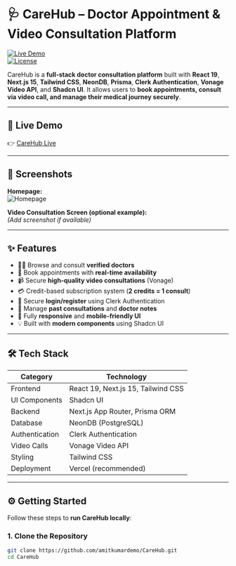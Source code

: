 # 🩺 CareHub – Doctor Appointment & Video Consultation Platform

[![Live Demo](https://img.shields.io/badge/Live-Demo-blue)](https://care-hub-seven.vercel.app/)  
[![License](https://img.shields.io/badge/License-MIT-green)]()  

CareHub is a **full-stack doctor consultation platform** built with **React 19**, **Next.js 15**, **Tailwind CSS**, **NeonDB**, **Prisma**, **Clerk Authentication**, **Vonage Video API**, and **Shadcn UI**. It allows users to **book appointments, consult via video call, and manage their medical journey securely**.  

---

## 🚀 Live Demo

👉 [CareHub Live](https://care-hub-seven.vercel.app/)

---

## 📸 Screenshots

**Homepage:**  
![Homepage](https://github.com/amitkumardemo/CareHub/blob/master/Screenshot%202025-06-10%20131341.png)

**Video Consultation Screen (optional example):**  
*(Add screenshot if available)*

---

## ✨ Features

- 🧑‍⚕️ Browse and consult **verified doctors**
- 📅 Book appointments with **real-time availability**
- 📹 Secure **high-quality video consultations** (Vonage)
- 💳 Credit-based subscription system (**2 credits = 1 consult**)
- 🔐 Secure **login/register** using Clerk Authentication
- 📄 Manage **past consultations** and **doctor notes**
- 📱 Fully **responsive** and **mobile-friendly UI**
- 💡 Built with **modern components** using Shadcn UI

---

## 🛠 Tech Stack

| Category            | Technology                      |
|---------------------|---------------------------------|
| Frontend            | React 19, Next.js 15, Tailwind CSS |
| UI Components       | Shadcn UI                        |
| Backend             | Next.js App Router, Prisma ORM   |
| Database            | NeonDB (PostgreSQL)             |
| Authentication      | Clerk Authentication            |
| Video Calls         | Vonage Video API                |
| Styling             | Tailwind CSS                    |
| Deployment          | Vercel (recommended)            |

---

## ⚙️ Getting Started

Follow these steps to **run CareHub locally**:

### 1. Clone the Repository
```bash
git clone https://github.com/amitkumardemo/CareHub.git
cd CareHub


